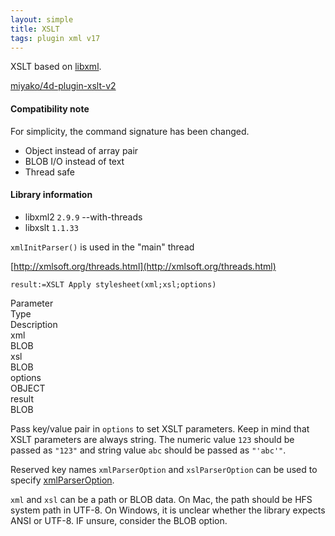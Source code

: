 ```yaml
---
layout: simple
title: XSLT
tags: plugin xml v17
---
```


XSLT based on [libxml](http://xmlsoft.org/index.html).

<!--more-->

[miyako/4d-plugin-xslt-v2](https://github.com/miyako/4d-plugin-xslt-v2)

#### Compatibility note

For simplicity, the command signature has been changed.

* Object instead of array pair
* BLOB I/O instead of text 
* Thread safe

#### Library information

* libxml2 ``2.9.9`` --with-threads
* libxslt ``1.1.33`` 

``xmlInitParser()`` is used in the "main" thread

[http://xmlsoft.org/threads.html](http://xmlsoft.org/threads.html)

```
result:=XSLT Apply stylesheet(xml;xsl;options)
```

<div class="grid">
  <div class="syntax-th cell cell--2">Parameter</div>
  <div class="syntax-th cell cell--2">Type</div>
  <div class="syntax-th cell cell--8">Description</div>
  <div class="syntax-td cell cell--2">xml</div>
  <div class="syntax-td cell cell--2">BLOB</div>
  <div class="syntax-td cell cell--8"></div>
  <div class="syntax-td cell cell--2">xsl</div>
  <div class="syntax-td cell cell--2">BLOB</div>
  <div class="syntax-td cell cell--8"></div>  
  <div class="syntax-td cell cell--2">options</div>
  <div class="syntax-td cell cell--2">OBJECT</div>
  <div class="syntax-td cell cell--8"></div> 
  <div class="syntax-td cell cell--2">result</div>
  <div class="syntax-td cell cell--2">BLOB</div>
  <div class="syntax-td cell cell--8"></div>    
</div>  

Pass key/value pair in ``options`` to set XSLT parameters. Keep in mind that XSLT parameters are always string. The numeric value ``123`` should be passed as ``"123"`` and string value ``abc`` should be passed as ``"'abc'"``. 

Reserved key names ``xmlParserOption`` and ``xslParserOption`` can be used to specify [xmlParserOption](http://xmlsoft.org/html/libxml-parser.html#xmlParserOption).

``xml`` and ``xsl`` can be a path or BLOB data. On Mac, the path should be HFS system path in UTF-8. On Windows, it is unclear whether the library expects ANSI or UTF-8. IF unsure, consider the BLOB option. 
